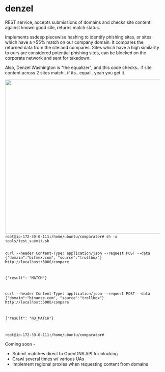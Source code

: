 # denzel
 REST service, accepts submissions of domains and checks site content against known good site, returns match status.

Implements ssdeep piecewise hashing to identify phishing sites, or sites which have a >55% match on our company domain. It compares the returned data from the site and compares. Sites which have a high similarity to ours are considered potential phishing sites, can be blocked on the corporate network and sent for takedown.

Also, Denzel Washington is "the equalizer", and this code checks.. if site content across 2 sites match.. if its.. equal.. yeah you get it.


<img src="https://github.com/cmc/denzel/blob/master/images/denzel.jpg" width="1000" height="500">

<code>
root@ip-172-30-0-111:/home/ubuntu/comparator# sh -x tools/test_submit.sh

curl --header Content-Type: application/json --request POST --data {"domain":"bitmex.com", "source":"trollbox"} http://localhost:5000/compare
  
{"result": "MATCH"}
  
curl --header Content-Type: application/json --request POST --data {"domain":"binance.com", "source":"trollbox"} http://localhost:5000/compare

{"result": "NO_MATCH"}

root@ip-172-30-0-111:/home/ubuntu/comparator#
</code>

Coming soon - 

  - Submit matches direct to OpenDNS API for blocking
  - Crawl several times w/ various UAs
  - Implement regional proxies when requesting content from domains
